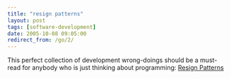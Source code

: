 ```yaml
---
title: "resign patterns"
layout: post
tags: [software-development]
date: 2005-10-08 09:05:00
redirect_from: /go/2/
---
```


This perfect collection of development wrong-doings should be a must-read for anybody who is just thinking about programming: [Resign Patterns](http://www.dcc.unicamp.br/%7Eoliva/fun/prog/resign-patterns)